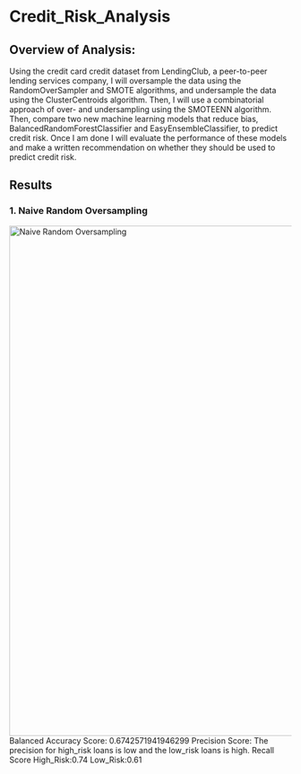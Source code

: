 # Credit_Risk_Analysis

## Overview of Analysis:

Using the credit card credit dataset from LendingClub, a peer-to-peer lending services company, I will oversample the data using the RandomOverSampler and SMOTE algorithms, and undersample the data using the ClusterCentroids algorithm. Then, I will use a combinatorial approach of over- and undersampling using the SMOTEENN algorithm. Then, compare two new machine learning models that reduce bias, BalancedRandomForestClassifier and EasyEnsembleClassifier, to predict credit risk. Once I am done I will evaluate the performance of these models and make a written recommendation on whether they should be used to predict credit risk.

## Results
### 1. Naive Random Oversampling
<img width="909" alt="Naive Random Oversampling" src="https://user-images.githubusercontent.com/98666231/172072117-50306e90-82b7-4e7f-bb5d-5425296f50f7.png">
Balanced Accuracy Score: 0.6742571941946299
Precision Score: The precision for high_risk loans is low and the low_risk loans is high.
Recall Score
  High_Risk:0.74
  Low_Risk:0.61
  

